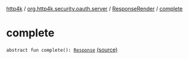 [http4k](../../index.md) / [org.http4k.security.oauth.server](../index.md) / [ResponseRender](index.md) / [complete](./complete.md)

# complete

`abstract fun complete(): `[`Response`](../../org.http4k.core/-response/index.md) [(source)](https://github.com/http4k/http4k/blob/master/http4k-security-oauth/src/main/kotlin/org/http4k/security/oauth/server/ResponseRender.kt#L20)